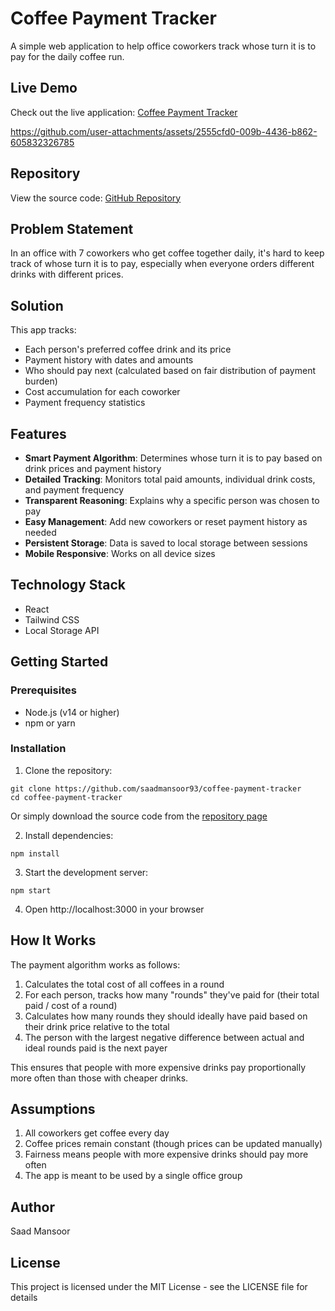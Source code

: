 # Coffee Payment Tracker

A simple web application to help office coworkers track whose turn it is to pay for the daily coffee run.

## Live Demo

Check out the live application: [Coffee Payment Tracker](https://coffee-payment-tracker.vercel.app/)


https://github.com/user-attachments/assets/2555cfd0-009b-4436-b862-605832326785


## Repository

View the source code: [GitHub Repository](https://github.com/saadmansoor93/coffee-payment-tracker)

## Problem Statement

In an office with 7 coworkers who get coffee together daily, it's hard to keep track of whose turn it is to pay, especially when everyone orders different drinks with different prices.

## Solution

This app tracks:
- Each person's preferred coffee drink and its price
- Payment history with dates and amounts
- Who should pay next (calculated based on fair distribution of payment burden)
- Cost accumulation for each coworker
- Payment frequency statistics

## Features

- **Smart Payment Algorithm**: Determines whose turn it is to pay based on drink prices and payment history
- **Detailed Tracking**: Monitors total paid amounts, individual drink costs, and payment frequency
- **Transparent Reasoning**: Explains why a specific person was chosen to pay
- **Easy Management**: Add new coworkers or reset payment history as needed
- **Persistent Storage**: Data is saved to local storage between sessions
- **Mobile Responsive**: Works on all device sizes

## Technology Stack

- React
- Tailwind CSS
- Local Storage API

## Getting Started

### Prerequisites
- Node.js (v14 or higher)
- npm or yarn

### Installation
1. Clone the repository:
```
git clone https://github.com/saadmansoor93/coffee-payment-tracker
cd coffee-payment-tracker
```
   
   Or simply download the source code from the [repository page](https://github.com/saadmansoor93/coffee-payment-tracker)

2. Install dependencies:
```
npm install
```

3. Start the development server:
```
npm start
```

4. Open http://localhost:3000 in your browser

## How It Works

The payment algorithm works as follows:
1. Calculates the total cost of all coffees in a round
2. For each person, tracks how many "rounds" they've paid for (their total paid / cost of a round)
3. Calculates how many rounds they should ideally have paid based on their drink price relative to the total
4. The person with the largest negative difference between actual and ideal rounds paid is the next payer

This ensures that people with more expensive drinks pay proportionally more often than those with cheaper drinks.

## Assumptions

1. All coworkers get coffee every day
2. Coffee prices remain constant (though prices can be updated manually)
3. Fairness means people with more expensive drinks should pay more often
4. The app is meant to be used by a single office group

## Author

Saad Mansoor

## License

This project is licensed under the MIT License - see the LICENSE file for details
